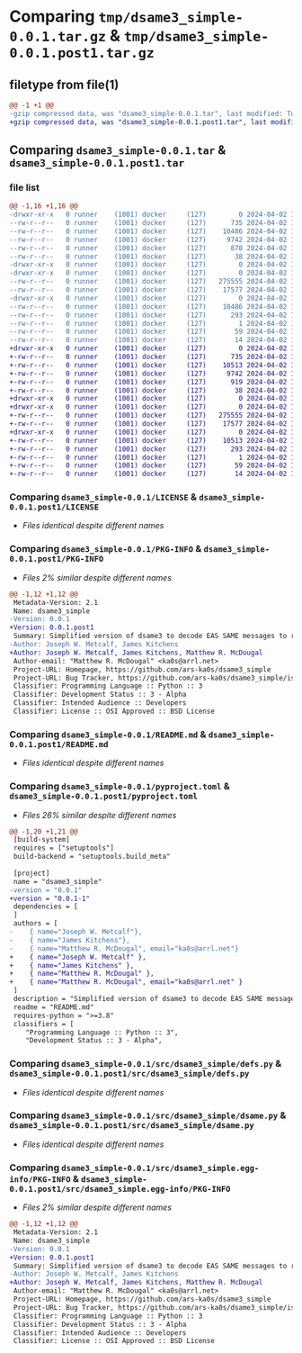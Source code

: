 # Comparing `tmp/dsame3_simple-0.0.1.tar.gz` & `tmp/dsame3_simple-0.0.1.post1.tar.gz`

## filetype from file(1)

```diff
@@ -1 +1 @@
-gzip compressed data, was "dsame3_simple-0.0.1.tar", last modified: Tue Apr  2 16:19:35 2024, max compression
+gzip compressed data, was "dsame3_simple-0.0.1.post1.tar", last modified: Tue Apr  2 16:39:57 2024, max compression
```

## Comparing `dsame3_simple-0.0.1.tar` & `dsame3_simple-0.0.1.post1.tar`

### file list

```diff
@@ -1,16 +1,16 @@
-drwxr-xr-x   0 runner    (1001) docker     (127)        0 2024-04-02 16:19:35.542086 dsame3_simple-0.0.1/
--rw-r--r--   0 runner    (1001) docker     (127)      735 2024-04-02 16:19:31.000000 dsame3_simple-0.0.1/LICENSE
--rw-r--r--   0 runner    (1001) docker     (127)    10486 2024-04-02 16:19:35.542086 dsame3_simple-0.0.1/PKG-INFO
--rw-r--r--   0 runner    (1001) docker     (127)     9742 2024-04-02 16:19:31.000000 dsame3_simple-0.0.1/README.md
--rw-r--r--   0 runner    (1001) docker     (127)      878 2024-04-02 16:19:31.000000 dsame3_simple-0.0.1/pyproject.toml
--rw-r--r--   0 runner    (1001) docker     (127)       38 2024-04-02 16:19:35.542086 dsame3_simple-0.0.1/setup.cfg
-drwxr-xr-x   0 runner    (1001) docker     (127)        0 2024-04-02 16:19:35.538086 dsame3_simple-0.0.1/src/
-drwxr-xr-x   0 runner    (1001) docker     (127)        0 2024-04-02 16:19:35.542086 dsame3_simple-0.0.1/src/dsame3_simple/
--rw-r--r--   0 runner    (1001) docker     (127)   275555 2024-04-02 16:19:31.000000 dsame3_simple-0.0.1/src/dsame3_simple/defs.py
--rw-r--r--   0 runner    (1001) docker     (127)    17577 2024-04-02 16:19:31.000000 dsame3_simple-0.0.1/src/dsame3_simple/dsame.py
-drwxr-xr-x   0 runner    (1001) docker     (127)        0 2024-04-02 16:19:35.542086 dsame3_simple-0.0.1/src/dsame3_simple.egg-info/
--rw-r--r--   0 runner    (1001) docker     (127)    10486 2024-04-02 16:19:35.000000 dsame3_simple-0.0.1/src/dsame3_simple.egg-info/PKG-INFO
--rw-r--r--   0 runner    (1001) docker     (127)      293 2024-04-02 16:19:35.000000 dsame3_simple-0.0.1/src/dsame3_simple.egg-info/SOURCES.txt
--rw-r--r--   0 runner    (1001) docker     (127)        1 2024-04-02 16:19:35.000000 dsame3_simple-0.0.1/src/dsame3_simple.egg-info/dependency_links.txt
--rw-r--r--   0 runner    (1001) docker     (127)       59 2024-04-02 16:19:35.000000 dsame3_simple-0.0.1/src/dsame3_simple.egg-info/entry_points.txt
--rw-r--r--   0 runner    (1001) docker     (127)       14 2024-04-02 16:19:35.000000 dsame3_simple-0.0.1/src/dsame3_simple.egg-info/top_level.txt
+drwxr-xr-x   0 runner    (1001) docker     (127)        0 2024-04-02 16:39:57.666433 dsame3_simple-0.0.1.post1/
+-rw-r--r--   0 runner    (1001) docker     (127)      735 2024-04-02 16:39:53.000000 dsame3_simple-0.0.1.post1/LICENSE
+-rw-r--r--   0 runner    (1001) docker     (127)    10513 2024-04-02 16:39:57.666433 dsame3_simple-0.0.1.post1/PKG-INFO
+-rw-r--r--   0 runner    (1001) docker     (127)     9742 2024-04-02 16:39:53.000000 dsame3_simple-0.0.1.post1/README.md
+-rw-r--r--   0 runner    (1001) docker     (127)      919 2024-04-02 16:39:53.000000 dsame3_simple-0.0.1.post1/pyproject.toml
+-rw-r--r--   0 runner    (1001) docker     (127)       38 2024-04-02 16:39:57.666433 dsame3_simple-0.0.1.post1/setup.cfg
+drwxr-xr-x   0 runner    (1001) docker     (127)        0 2024-04-02 16:39:57.662433 dsame3_simple-0.0.1.post1/src/
+drwxr-xr-x   0 runner    (1001) docker     (127)        0 2024-04-02 16:39:57.662433 dsame3_simple-0.0.1.post1/src/dsame3_simple/
+-rw-r--r--   0 runner    (1001) docker     (127)   275555 2024-04-02 16:39:53.000000 dsame3_simple-0.0.1.post1/src/dsame3_simple/defs.py
+-rw-r--r--   0 runner    (1001) docker     (127)    17577 2024-04-02 16:39:53.000000 dsame3_simple-0.0.1.post1/src/dsame3_simple/dsame.py
+drwxr-xr-x   0 runner    (1001) docker     (127)        0 2024-04-02 16:39:57.662433 dsame3_simple-0.0.1.post1/src/dsame3_simple.egg-info/
+-rw-r--r--   0 runner    (1001) docker     (127)    10513 2024-04-02 16:39:57.000000 dsame3_simple-0.0.1.post1/src/dsame3_simple.egg-info/PKG-INFO
+-rw-r--r--   0 runner    (1001) docker     (127)      293 2024-04-02 16:39:57.000000 dsame3_simple-0.0.1.post1/src/dsame3_simple.egg-info/SOURCES.txt
+-rw-r--r--   0 runner    (1001) docker     (127)        1 2024-04-02 16:39:57.000000 dsame3_simple-0.0.1.post1/src/dsame3_simple.egg-info/dependency_links.txt
+-rw-r--r--   0 runner    (1001) docker     (127)       59 2024-04-02 16:39:57.000000 dsame3_simple-0.0.1.post1/src/dsame3_simple.egg-info/entry_points.txt
+-rw-r--r--   0 runner    (1001) docker     (127)       14 2024-04-02 16:39:57.000000 dsame3_simple-0.0.1.post1/src/dsame3_simple.egg-info/top_level.txt
```

### Comparing `dsame3_simple-0.0.1/LICENSE` & `dsame3_simple-0.0.1.post1/LICENSE`

 * *Files identical despite different names*

### Comparing `dsame3_simple-0.0.1/PKG-INFO` & `dsame3_simple-0.0.1.post1/PKG-INFO`

 * *Files 2% similar despite different names*

```diff
@@ -1,12 +1,12 @@
 Metadata-Version: 2.1
 Name: dsame3_simple
-Version: 0.0.1
+Version: 0.0.1.post1
 Summary: Simplified version of dsame3 to decode EAS SAME messages to readable text.
-Author: Joseph W. Metcalf, James Kitchens
+Author: Joseph W. Metcalf, James Kitchens, Matthew R. McDougal
 Author-email: "Matthew R. McDougal" <ka0s@arrl.net>
 Project-URL: Homepage, https://github.com/ars-ka0s/dsame3_simple
 Project-URL: Bug Tracker, https://github.com/ars-ka0s/dsame3_simple/issues
 Classifier: Programming Language :: Python :: 3
 Classifier: Development Status :: 3 - Alpha
 Classifier: Intended Audience :: Developers
 Classifier: License :: OSI Approved :: BSD License
```

### Comparing `dsame3_simple-0.0.1/README.md` & `dsame3_simple-0.0.1.post1/README.md`

 * *Files identical despite different names*

### Comparing `dsame3_simple-0.0.1/pyproject.toml` & `dsame3_simple-0.0.1.post1/pyproject.toml`

 * *Files 26% similar despite different names*

```diff
@@ -1,20 +1,21 @@
 [build-system]
 requires = ["setuptools"]
 build-backend = "setuptools.build_meta"
 
 [project]
 name = "dsame3_simple"
-version = "0.0.1"
+version = "0.0.1-1"
 dependencies = [
 ]
 authors = [
-    { name="Joseph W. Metcalf"},
-    { name="James Kitchens"},
-    { name="Matthew R. McDougal", email="ka0s@arrl.net"}
+    { name="Joseph W. Metcalf" },
+    { name="James Kitchens" },
+    { name="Matthew R. McDougal" },
+    { name="Matthew R. McDougal", email="ka0s@arrl.net" }
 ]
 description = "Simplified version of dsame3 to decode EAS SAME messages to readable text."
 readme = "README.md"
 requires-python = ">=3.8"
 classifiers = [
 	"Programming Language :: Python :: 3",
 	"Development Status :: 3 - Alpha",
```

### Comparing `dsame3_simple-0.0.1/src/dsame3_simple/defs.py` & `dsame3_simple-0.0.1.post1/src/dsame3_simple/defs.py`

 * *Files identical despite different names*

### Comparing `dsame3_simple-0.0.1/src/dsame3_simple/dsame.py` & `dsame3_simple-0.0.1.post1/src/dsame3_simple/dsame.py`

 * *Files identical despite different names*

### Comparing `dsame3_simple-0.0.1/src/dsame3_simple.egg-info/PKG-INFO` & `dsame3_simple-0.0.1.post1/src/dsame3_simple.egg-info/PKG-INFO`

 * *Files 2% similar despite different names*

```diff
@@ -1,12 +1,12 @@
 Metadata-Version: 2.1
 Name: dsame3_simple
-Version: 0.0.1
+Version: 0.0.1.post1
 Summary: Simplified version of dsame3 to decode EAS SAME messages to readable text.
-Author: Joseph W. Metcalf, James Kitchens
+Author: Joseph W. Metcalf, James Kitchens, Matthew R. McDougal
 Author-email: "Matthew R. McDougal" <ka0s@arrl.net>
 Project-URL: Homepage, https://github.com/ars-ka0s/dsame3_simple
 Project-URL: Bug Tracker, https://github.com/ars-ka0s/dsame3_simple/issues
 Classifier: Programming Language :: Python :: 3
 Classifier: Development Status :: 3 - Alpha
 Classifier: Intended Audience :: Developers
 Classifier: License :: OSI Approved :: BSD License
```

